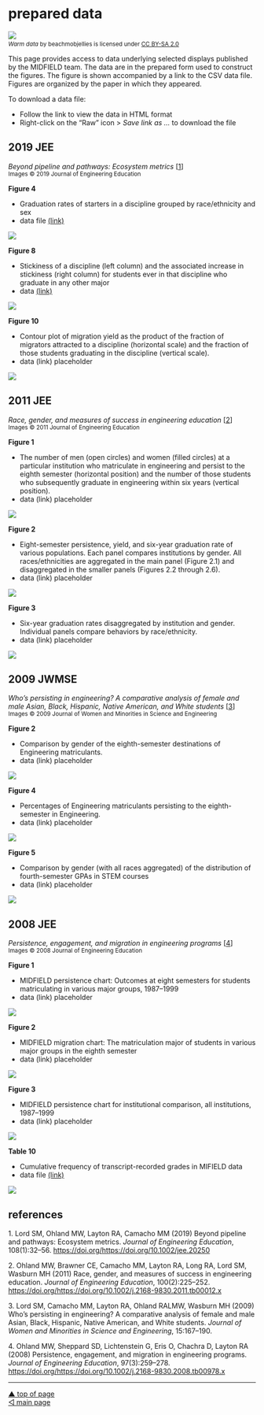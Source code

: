 prepared data
================

![](../resources/data-image-2.png) <small> <br> <i>Warm data</i> by
beachmobjellies is licensed under
<a href="https://creativecommons.org/licenses/by-sa/2.0/legalcode">CC
BY-SA 2.0</a> <br> </small>

This page provides access to data underlying selected displays published
by the MIDFIELD team. The data are in the prepared form used to
construct the figures. The figure is shown accompanied by a link to the
CSV data file. Figures are organized by the paper in which they
appeared.

To download a data file:

-   Follow the link to view the data in HTML format
-   Right-click on the “Raw” icon &gt; *Save link as …* to download the
    file

## 2019 JEE

*Beyond pipeline and pathways: Ecosystem metrics*
\[[1](#ref-Lord+Ohland+Layton+Camacho:2019)\]  
<small>Images &#169; 2019 Journal of Engineering Education</small>

**Figure 4**

-   Graduation rates of starters in a discipline grouped by
    race/ethnicity and sex
-   data file [(link)](../data/2019-jee-figure-4-data.csv)

![](../figures/thumb-2019-jee-fig-04.png)

**Figure 8**

-   Stickiness of a discipline (left column) and the associated increase
    in stickiness (right column) for students ever in that discipline
    who graduate in any other major
-   data [(link)](../data/2019-jee-figure-8-data.csv)

![](../figures/thumb-2019-jee-fig-08.png)

**Figure 10**

-   Contour plot of migration yield as the product of the fraction of
    migrators attracted to a discipline (horizontal scale) and the
    fraction of those students graduating in the discipline (vertical
    scale).
-   data (link) placeholder

![](../figures/thumb-2019-jee-fig-10.png)

## 2011 JEE

*Race, gender, and measures of success in engineering education*
\[[2](#ref-Ohland+Brawner+Camacho+others:2011)\]  
<small>Images &#169; 2011 Journal of Engineering Education</small>

**Figure 1**

-   The number of men (open circles) and women (filled circles) at a
    particular institution who matriculate in engineering and persist to
    the eighth semester (horizontal position) and the number of those
    students who subsequently graduate in engineering within six years
    (vertical position).
-   data (link) placeholder

![](../figures/thumb-2011-jee-fig-01.png)

**Figure 2**

-   Eight-semester persistence, yield, and six-year graduation rate of
    various populations. Each panel compares institutions by gender. All
    races/ethnicities are aggregated in the main panel (Figure 2.1) and
    disaggregated in the smaller panels (Figures 2.2 through 2.6).
-   data (link) placeholder

![](../figures/thumb-2011-jee-fig-02.png)

**Figure 3**

-   Six-year graduation rates disaggregated by institution and gender.
    Individual panels compare behaviors by race/ethnicity.
-   data (link) placeholder

![](../figures/thumb-2011-jee-fig-03.png)

## 2009 JWMSE

*Who’s persisting in engineering? A comparative analysis of female and
male Asian, Black, Hispanic, Native American, and White students*
\[[3](#ref-Lord+Camacho+Layton+others:2009)\]  
<small>Images &#169; 2009 Journal of Women and Minorities in Science and
Engineering</small>

**Figure 2**

-   Comparison by gender of the eighth-semester destinations of
    Engineering matriculants.
-   data (link) placeholder

![](../figures/thumb-2009-jwmse-fig-02.png)

**Figure 4**

-   Percentages of Engineering matriculants persisting to the
    eighth-semester in Engineering.
-   data (link) placeholder

![](../figures/thumb-2009-jwmse-fig-04.png)

**Figure 5**

-   Comparison by gender (with all races aggregated) of the distribution
    of fourth-semester GPAs in STEM courses
-   data (link) placeholder

![](../figures/thumb-2009-jwmse-fig-05.png)

## 2008 JEE

*Persistence, engagement, and migration in engineering programs*
\[[4](#ref-Ohland+Sheppard+Lichtenstein+others:2008)\]  
<small>Images &#169; 2008 Journal of Engineering Education</small>

**Figure 1**

-   MIDFIELD persistence chart: Outcomes at eight semesters for students
    matriculating in various major groups, 1987–1999
-   data (link) placeholder

![](../figures/thumb-2008-jee-fig-01.png)

**Figure 2**

-   MIDFIELD migration chart: The matriculation major of students in
    various major groups in the eighth semester
-   data (link) placeholder

![](../figures/thumb-2008-jee-fig-02.png)

**Figure 3**

-   MIDFIELD persistence chart for institutional comparison, all
    institutions, 1987–1999
-   data (link) placeholder

![](../figures/thumb-2008-jee-fig-03.png)

**Table 10**

-   Cumulative frequency of transcript-recorded grades in MIFIELD data
-   data file [(link)](../data/2008-jee-table-10-data.csv)

![](../figures/thumb-2008-jee-table-10.png)

## references

<div id="refs" class="references csl-bib-body">

<div id="ref-Lord+Ohland+Layton+Camacho:2019" class="csl-entry">

1\. Lord SM, Ohland MW, Layton RA, Camacho MM (2019) <span
class="nocase">Beyond pipeline and pathways: Ecosystem metrics</span>.
*Journal of Engineering Education*, 108(1):32–56.
https://doi.org/<https://doi.org/10.1002/jee.20250>

</div>

<div id="ref-Ohland+Brawner+Camacho+others:2011" class="csl-entry">

2\. Ohland MW, Brawner CE, Camacho MM, Layton RA, Long RA, Lord SM,
Wasburn MH (2011) <span class="nocase">Race, gender, and measures of
success in engineering education</span>. *Journal of Engineering
Education*, 100(2):225–252.
https://doi.org/<https://doi.org/10.1002/j.2168-9830.2011.tb00012.x>

</div>

<div id="ref-Lord+Camacho+Layton+others:2009" class="csl-entry">

3\. Lord SM, Camacho MM, Layton RA, Ohland RALMW, Wasburn MH (2009)
<span class="nocase">Who’s persisting in engineering? A comparative
analysis of female and male Asian, Black, Hispanic, Native American, and
White students</span>. *Journal of Women and Minorities in Science and
Engineering*, 15:167–190.

</div>

<div id="ref-Ohland+Sheppard+Lichtenstein+others:2008"
class="csl-entry">

4\. Ohland MW, Sheppard SD, Lichtenstein G, Eris O, Chachra D, Layton RA
(2008) <span class="nocase">Persistence, engagement, and migration in
engineering programs</span>. *Journal of Engineering Education*,
97(3):259–278.
https://doi.org/<https://doi.org/10.1002/j.2168-9830.2008.tb00978.x>

</div>

</div>

------------------------------------------------------------------------

<a href="#top">▲ top of page</a>  
[◁ main page](../README.md)
